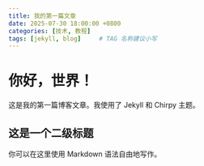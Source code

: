 ```yaml
---
title: 我的第一篇文章
date: 2025-07-30 18:00:00 +0800
categories: [技术, 教程]
tags: [jekyll, blog]     # TAG 名称建议小写
---
```


# 你好，世界！

这是我的第一篇博客文章。我使用了 Jekyll 和 Chirpy 主题。

## 这是一个二级标题

你可以在这里使用 Markdown 语法自由地写作。